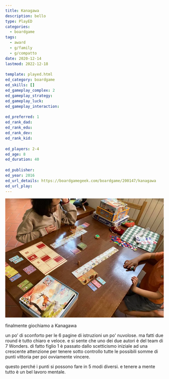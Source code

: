 ```yaml
---
title: Kanagawa
description: bello
type: PlayED
categories:
  - boardgame
tags:
  - award
  - g/family
  - g/compatto
date: 2020-12-14
lastmod: 2022-12-18

template: played.html
ed_category: boardgame
ed_skills: []
ed_gameplay_complex: 2
ed_gameplay_strategy: 
ed_gameplay_luck: 
ed_gameplay_interaction: 

ed_preferred: 1
ed_rank_dad: 
ed_rank_edu: 
ed_rank_dev: 
ed_rank_kid: 

ed_players: 2-4
ed_age: 8
ed_duration: 40

ed_publisher: 
ed_year: 2016
ed_url_details: https://boardgamegeek.com/boardgame/200147/kanagawa
ed_url_play: 
---
```


![](../../assets/img/played/boardgame/kanagawa.webp)

finalmente giochiamo a Kanagawa

un po’ di sconforto per le 6 pagine di istruzioni un po' nuvolose. ma fatti due round è tutto chiaro e veloce. e si sente che uno dei due autori è del team di 7 Wonders. di fatto figlio 1 è passato dallo scetticismo iniziale ad una crescente attenzione per tenere sotto controllo tutte le possibili somme di punti vittoria per poi ovviamente vincere.

questo perché i punti si possono fare in 5 modi diversi. e tenere a mente tutto è un bel lavoro mentale.
